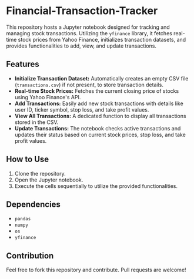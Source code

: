 # Financial-Transaction-Tracker

This repository hosts a Jupyter notebook designed for tracking and managing stock transactions. Utilizing the `yfinance` library, it fetches real-time stock prices from Yahoo Finance, initializes transaction datasets, and provides functionalities to add, view, and update transactions.

## Features

- **Initialize Transaction Dataset:** Automatically creates an empty CSV file (`transactions.csv`) if not present, to store transaction details.
- **Real-time Stock Prices:** Fetches the current closing price of stocks using Yahoo Finance's API.
- **Add Transactions:** Easily add new stock transactions with details like user ID, ticker symbol, stop loss, and take profit values.
- **View All Transactions:** A dedicated function to display all transactions stored in the CSV.
- **Update Transactions:** The notebook checks active transactions and updates their status based on current stock prices, stop loss, and take profit values.

## How to Use

1. Clone the repository.
2. Open the Jupyter notebook.
3. Execute the cells sequentially to utilize the provided functionalities.

## Dependencies

- `pandas`
- `numpy`
- `os`
- `yfinance`

## Contribution

Feel free to fork this repository and contribute. Pull requests are welcome!
